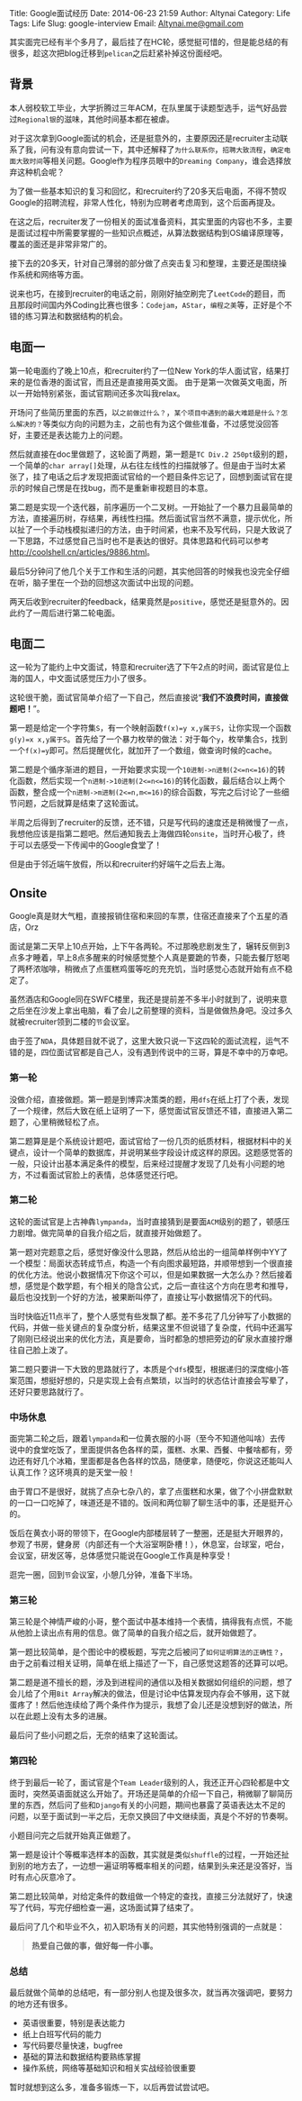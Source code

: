 Title: Google面试经历
Date: 2014-06-23 21:59
Author: Altynai
Category: Life
Tags: Life
Slug: google-interview
Email: Altynai.me@gmail.com

其实面完已经有半个多月了，最后挂了在HC轮，感觉挺可惜的，但是能总结的有很多，趁这次把blog迁移到`pelican`之后赶紧补掉这份面经吧。

## 背景

本人弱校软工毕业，大学折腾过三年ACM，在队里属于读题型选手，运气好品尝过`Regional银`的滋味，其他时间基本都在被虐。

对于这次拿到Google面试的机会，还是挺意外的，主要原因还是recruiter主动联系了我，问有没有意向尝试一下，其中还解释了`为什么联系你`，`招聘大致流程`，`确定电面大致时间`等相关问题。Google作为程序员眼中的`Dreaming Company`，谁会选择放弃这种机会呢？

为了做一些基本知识的复习和回忆，和recruiter约了20多天后电面，不得不赞叹Google的招聘流程，非常人性化，特别为应聘者考虑周到，这个后面再提及。

在这之后，recruiter发了一份相关的面试准备资料，其实里面的内容也不多，主要是面试过程中所需要掌握的一些知识点概述，从算法数据结构到OS编译原理等，覆盖的面还是非常非常广的。

接下去的20多天，针对自己薄弱的部分做了点突击复习和整理，主要还是围绕操作系统和网络等方面。

说来也巧，在接到recruiter的电话之前，刚刚好抽空刷完了`LeetCode`的题目，而且那段时间国内外Coding比赛也很多：`Codejam`，`AStar`，`编程之美`等，正好是个不错的练习算法和数据结构的机会。

## 电面一

第一轮电面约了晚上10点，和recruiter约了一位New York的华人面试官，结果打来的是位香港的面试官，而且还是直接用英文面。
由于是第一次做英文电面，所以一开始特别紧张，面试官期间还多次叫我relax。

开场问了些简历里面的东西，以`之前做过什么？`，`某个项目中遇到的最大难题是什么？怎么解决的？`等类似方向的问题为主，之前也有为这个做些准备，不过感觉没回答好，主要还是表达能力上的问题。

然后就直接在doc里做题了，这轮面了两题，第一题是`TC Div.2 250pt`级别的题，一个简单的`char array[]`处理，从右往左线性的扫描就够了。但是由于当时太紧张了，挂了电话之后才发现把面试官给的一个题目条件忘记了，回想到面试官在提示的时候自己愣是在找bug，而不是重新审视题目的本意。

第二题是实现一个迭代器，前序遍历一个二叉树。一开始扯了一个暴力且最简单的方法，直接遍历树，存结果，再线性扫描。然后面试官当然不满意，提示优化，所以扯了一个手动栈模拟递归的方法，由于时间紧，也来不及写代码，只是大致说了一下思路，不过感觉自己当时也不是表达的很好。具体思路和代码可以参考<http://coolshell.cn/articles/9886.html>。

最后5分钟问了他几个关于工作和生活的问题，其实他回答的时候我也没完全仔细在听，脑子里在一个劲的回想这次面试中出现的问题。

两天后收到recruiter的feedback，结果竟然是`positive`，感觉还是挺意外的。因此约了一周后进行第二轮电面。

## 电面二

这一轮为了能约上中文面试，特意和recruiter选了下午2点的时间，面试官是位上海的国人，中文面试感觉压力小了很多。

这轮很干脆，面试官简单介绍了一下自己，然后直接说“**我们不浪费时间，直接做题吧！**”。

第一题是给定一个字符集`S`，有一个映射函数`f(x)=y x,y属于S`，让你实现一个函数`g(y)=x x,y属于S`。首先给了一个暴力枚举的做法：对于每个`y`，枚举集合`S`，找到一个`f(x)=y`即可。然后提醒优化，就加开了一个数组，做查询时候的cache。

第二题是个循序渐进的题目，一开始要求实现一个`10进制->n进制(2<=n<=16)`的转化函数，然后实现一个`n进制->10进制(2<=n<=16)`的转化函数，最后结合以上两个函数，整合成一个`n进制->m进制(2<=n,m<=16)`的综合函数，写完之后讨论了一些细节问题，之后就算是结束了这轮面试。

半周之后得到了recruiter的反馈，还不错，只是写代码的速度还是稍微慢了一点，我想他应该是指第二题吧。然后通知我去上海做四轮`onsite`，当时开心极了，终于可以去感受一下传闻中的Google食堂了！

但是由于邻近端午放假，所以和recruiter约好端午之后去上海。

## Onsite

Google真是财大气粗，直接报销住宿和来回的车票，住宿还直接来了个五星的酒店，Orz

面试是第二天早上10点开始，上下午各两轮。不过那晚悲剧发生了，辗转反侧到3点多才睡着，早上8点多醒来的时候感觉整个人真是要跪的节奏，只能去餐厅怒喝了两杯浓咖啡，稍微点了点蛋糕鸡蛋等吃的充充饥，当时感觉心态就开始有点不稳定了。

虽然酒店和Google同在SWFC楼里，我还是提前差不多半小时就到了，说明来意之后坐在沙发上拿出电脑，看了会儿之前整理的资料，当是做做热身吧。没过多久就被recruiter领到二楼的`节`会议室。

由于签了`NDA`，具体题目就不说了，这里大致只说一下这四轮的面试流程，运气不错的是，四位面试官都是自己人，没有遇到传说中的三哥，算是不幸中的万幸吧。

### 第一轮

没做介绍，直接做题。第一题是到博弈决策类的题，用`dfs`在纸上打了个表，发现了一个规律，然后大致在纸上证明了一下，感觉面试官反馈还不错，直接进入第二题了，心里稍微轻松了点。

第二题算是是个系统设计题吧，面试官给了一份几页的纸质材料，根据材料中的关键点，设计一个简单的数据库，并说明某些字段设计成这样的原因。这题感觉答的一般，只设计出基本满足条件的模型，后来经过提醒才发现了几处有小问题的地方，不过看面试官脸上的表情，总体感觉还行吧。

### 第二轮

这轮的面试官是上古神犇`lympanda`，当时直接猜到是要面`ACM`级别的题了，顿感压力剧增。做完简单的自我介绍之后，就直接开始做题了。

第一题对完题意之后，感觉好像没什么思路，然后从给出的一组简单样例中YY了一个模型：局面状态转成节点，构造一个有向图求最短路，并顺带想到一个很直接的优化方法。他说小数据情况下你这个可以，但是如果数据一大怎么办？然后接着想，感觉是个数学题，有个相关的隐含公式，之后一直往这个方向在思考和推导，最后也没找到一个好的方法，被果断叫停了，直接让写小数据情况下的代码。

当时快临近11点半了，整个人感觉有些发飘了都。差不多花了几分钟写了小数据的代码，并做一些关键点的复杂度分析，结果这里不但说错了复杂度，代码中还漏写了刚刚已经说出来的优化方法，真是要命，当时都急的想把旁边的矿泉水直接拧爆往自己脸上泼了。

第二题只要讲一下大致的思路就行了，本质是个`dfs`模型，根据递归的深度缩小答案范围，想挺好想的，只是实现上会有点繁琐，以当时的状态估计直接会写晕了，还好只要思路就行了。

### 中场休息

面完第二轮之后，跟着`lympanda`和一位黄衣服的小哥（至今不知道他叫啥）去传说中的食堂吃饭了，里面提供各色各样的菜，蛋糕、水果、西餐、中餐啥都有，旁边还有好几个冰箱，里面都是各色各样的饮品，随便拿，随便吃，你说这还能叫人认真工作？这环境真的是天堂一般！

由于胃口不是很好，就挑了点杂七杂八的，拿了点蛋糕和水果，做了个小拼盘默默的一口一口吃掉了，味道还是不错的。饭间和两位聊了聊生活中的事，还是挺开心的。

饭后在黄衣小哥的带领下，在Google内部楼层转了一整圈，还是挺大开眼界的，参观了书房，健身房（内部还有一个大浴室啊卧槽！），休息室，台球室，吧台，会议室，研发区等，总体感觉只能说在Google工作真是种享受！

逛完一圈，回到`节`会议室，小憩几分钟，准备下半场。

### 第三轮

第三轮是个神情严峻的小哥，整个面试中基本维持一个表情，搞得我有点慌，不能从他脸上读出点有用的信息。做了简单的自我介绍之后，就开始做题了。

第一题比较简单，是个图论中的模板题，写完之后被问了`如何证明算法的正确性？`，由于之前看过相关证明，简单在纸上描述了一下，自己感觉这题答的还算可以吧。

第二题是道不擅长的题，涉及到进程间的通信以及相关数据如何组织的问题，想了会儿给了个用`Bit Array`解决的做法，但是讨论中估算发现内存会不够用，这下就蛋疼了！然后他连续给了两个条件作为提示，我想了会儿还是没想到好的做法，所以在此题上没有太多的进展。

最后问了些小问题之后，无奈的结束了这轮面试。

### 第四轮

终于到最后一轮了，面试官是个`Team Leader`级别的人，我还正开心四轮都是中文面时，突然英语面就这么开始了。开场还是简单的介绍一下自己，稍微聊了聊简历里的东西，然后问了些和`Django`有关的小问题，期间也暴露了英语表达太不足的问题，以至于面试到一半之后，无奈又换回了中文继续面，真是个不好的节奏啊。

小题目问完之后就开始真正做题了。

第一题是设计个等概率选样本的函数，其实就是类似`shuffle`的过程，一开始还扯到别的地方去了，一边想一遍证明等概率相关的问题，结果到头来还是没答好，当时有点心灰意冷了。

第二题比较简单，对给定条件的数组做一个特定的查找，直接三分法就好了，快速写了代码，写完仔细检查一遍，这场面试算了结束了。

最后问了几个和毕业不久，初入职场有关的问题，其实他特别强调的一点就是：

> **热爱自己做的事，做好每一件小事。**

### 总结

最后就做个简单的总结吧，有一部分别人也提及很多次，就当再次强调吧，要努力的地方还有很多。

- 英语很重要，特别是表达能力
- 纸上白班写代码的能力
- 写代码要尽量快速，bugfree
- 基础的算法和数据结构要熟练掌握
- 操作系统，网络等基础知识和相关实战经验很重要

暂时就想到这么多，准备多锻炼一下，以后再尝试尝试吧。
